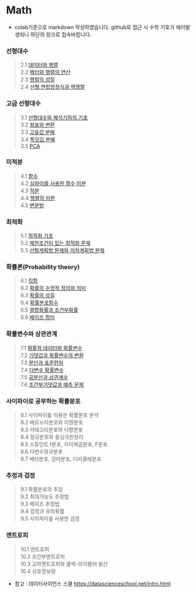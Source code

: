 # Math
- colab기준으로 markdown 작성하였습니다. github로 접근 시 수학 기호가 에러발생되니 하단의 링크로 접속바랍니다.

### 선형대수
>2.1 [데이터와 행렬](https://colab.research.google.com/github/sejin-sim/Math/blob/main/2_1_%EB%8D%B0%EC%9D%B4%ED%84%B0%EC%99%80_%ED%96%89%EB%A0%AC.ipynb)    
>2.2 [벡터와 행렬의 연산](https://colab.research.google.com/github/sejin-sim/Math/blob/main/2_2_%EB%B2%A1%ED%84%B0%EC%99%80_%ED%96%89%EB%A0%AC%EC%9D%98_%EC%97%B0%EC%82%B0.ipynb)    
>2.3 [행렬의 성질](https://colab.research.google.com/github/sejin-sim/Math/blob/main/2_3_%ED%96%89%EB%A0%AC%EC%9D%98_%EC%84%B1%EC%A7%88.ipynb)    
>2.4 [선형 연립방정식과 역행렬](https://colab.research.google.com/github/sejin-sim/Math/blob/main/2_4_%EC%84%A0%ED%98%95_%EC%97%B0%EB%A6%BD%EB%B0%A9%EC%A0%95%EC%8B%9D.ipynb)    

### 고급 선형대수
>3.1 [선형대수와 해석기하의 기초](https://colab.research.google.com/github/sejin-sim/Math/blob/main/3_1_%EC%84%A0%ED%98%95%EB%8C%80%EC%88%98%EC%99%80_%ED%95%B4%EC%84%9D%EA%B8%B0%ED%95%98%EC%9D%98_%EA%B8%B0%EC%B4%88_.ipynb)    
>3.2 [좌표와 변환](https://colab.research.google.com/github/sejin-sim/Math/blob/main/3_2_%EC%A2%8C%ED%91%9C%EC%99%80_%EB%B3%80%ED%99%98.ipynb)    
>3.3 [고윳값 분해](https://colab.research.google.com/github/sejin-sim/Math/blob/main/3_3_%EA%B3%A0%EC%9C%B3%EA%B0%92_%EB%B6%84%ED%95%B4.ipynb)    
>3.4 [특잇값 분해](https://colab.research.google.com/github/sejin-sim/Math/blob/main/3_4_%ED%8A%B9%EC%9D%B4%EA%B0%92_%EB%B6%84%ED%95%B4.ipynb)    
>3.5 [PCA](https://colab.research.google.com/github/sejin-sim/Math/blob/main/3_5_PCA_.ipynb)

### 미적분
>4.1 [함수](https://colab.research.google.com/github/sejin-sim/Math/blob/main/4_1_%ED%95%A8%EC%88%98.ipynb)   
>4.2 [심파이를 사용한 함수 미분](https://colab.research.google.com/github/sejin-sim/Math/blob/main/4_2_%EC%8B%AC%ED%8C%8C%EC%9D%B4%EB%A5%BC_%EC%82%AC%EC%9A%A9%ED%95%9C_%ED%95%A8%EC%88%98_%EB%AF%B8%EB%B6%84.ipynb)      
>4.3 [적분](https://colab.research.google.com/github/sejin-sim/Math/blob/main/4_3_%EC%A0%81%EB%B6%84.ipynb)   
>4.4 [행렬의 미분](https://colab.research.google.com/github/sejin-sim/Math/blob/main/4_4_%ED%96%89%EB%A0%AC%EC%9D%98_%EB%AF%B8%EB%B6%84.ipynb)    
>4.5 [변분법](https://colab.research.google.com/github/sejin-sim/Math/blob/main/4_5_%EB%B3%80%EB%B6%84%EB%B2%95.ipynb)     

### 최적화
>5.1 [최적화 기초](https://colab.research.google.com/github/sejin-sim/Math/blob/main/5_1_%EC%B5%9C%EC%A0%81%ED%99%94_%EA%B8%B0%EC%B4%88.ipynb)   
>5.2 [제한조건이 있는 최적화 문제](https://colab.research.google.com/github/sejin-sim/Math/blob/main/5_2_%EC%A0%9C%ED%95%9C%EC%A1%B0%EA%B1%B4%EC%9D%B4_%EC%9E%88%EB%8A%94_%EC%B5%9C%EC%A0%81%ED%99%94.ipynb)   
>5.3 [선형계획법 문제와 이차계획법 문제](https://colab.research.google.com/github/sejin-sim/Math/blob/main/5_3_%EC%84%A0%ED%98%95%EA%B3%84%ED%9A%8D%EB%B2%95_%EB%AC%B8%EC%A0%9C%EC%99%80_%EC%9D%B4%EC%B0%A8%EA%B3%84%ED%9A%8D%EB%B2%95_%EB%AC%B8%EC%A0%9C.ipynb)    

### 확률론(Probability theory)
>6.1 [집합](https://colab.research.google.com/github/sejin-sim/Math/blob/main/6_1%262_%EC%A7%91%ED%95%A9%26%ED%99%95%EB%A5%A0%EC%9D%98_%EC%88%98%ED%95%99%EC%A0%81_%EC%A0%95%EC%9D%98%EC%99%80_%EC%9D%98%EB%AF%B8.ipynb)    
>6.2 [확률의 수학적 정의와 의미](https://colab.research.google.com/github/sejin-sim/Math/blob/main/6_1%262_%EC%A7%91%ED%95%A9%26%ED%99%95%EB%A5%A0%EC%9D%98_%EC%88%98%ED%95%99%EC%A0%81_%EC%A0%95%EC%9D%98%EC%99%80_%EC%9D%98%EB%AF%B8.ipynb)    
>6.3 [확률의 성질](https://colab.research.google.com/github/sejin-sim/Math/blob/main/6_3%264_%ED%99%95%EB%A5%A0%EC%9D%98_%EC%84%B1%EC%A7%88_%26_%ED%99%95%EB%A5%A0%EB%B6%84%ED%8F%AC%ED%95%A8%EC%88%98.ipynb)    
>6.4 [확률분포함수](https://colab.research.google.com/github/sejin-sim/Math/blob/main/6_3%264_%ED%99%95%EB%A5%A0%EC%9D%98_%EC%84%B1%EC%A7%88_%26_%ED%99%95%EB%A5%A0%EB%B6%84%ED%8F%AC%ED%95%A8%EC%88%98.ipynb)    
>6.5 [결합확률과 조건부확률](https://colab.research.google.com/github/sejin-sim/Math/blob/main/6_5_%EA%B2%B0%ED%95%A9%ED%99%95%EB%A5%A0%EA%B3%BC_%EC%A1%B0%EA%B1%B4%EB%B6%80%ED%99%95%EB%A5%A0.ipynb)    
>6.6 [베이즈 정리](https://colab.research.google.com/github/sejin-sim/Math/blob/main/6_6_%EB%B2%A0%EC%9D%B4%EC%A6%88%EC%A0%95%EB%A6%AC.ipynb)    

### 확률변수와 상관관계   
>7.1 [확률적 데이터와 확률변수](https://colab.research.google.com/github/sejin-sim/Math/blob/main/7_1_%ED%99%95%EB%A5%A0%EC%A0%81_%EB%8D%B0%EC%9D%B4%ED%84%B0%EC%99%80_%ED%99%95%EB%A5%A0%EB%B3%80%EC%88%98.ipynb)    
>7.2 [기댓값과 확률변수의 변환](https://colab.research.google.com/github/sejin-sim/Math/blob/main/7_2_%EA%B8%B0%EB%8C%93%EA%B0%92%EA%B3%BC_%ED%99%95%EB%A5%A0%EB%B3%80%EC%88%98%EC%9D%98_%EB%B3%80%ED%99%98.ipynb)    
>7.3 [분산과 표준편차](https://colab.research.google.com/github/sejin-sim/Math/blob/main/7_3_%EB%B6%84%EC%82%B0%EA%B3%BC_%ED%91%9C%EC%A4%80%ED%8E%B8%EC%B0%A8.ipynb)    
>7.4 [다변수 확률변수](https://colab.research.google.com/github/sejin-sim/Math/blob/main/7_4_%EB%8B%A4%EB%B3%80%EC%88%98_%ED%99%95%EB%A5%A0%EB%B3%80%EC%88%98.ipynb)    
>7.5 [공분산과 상관계수](https://colab.research.google.com/github/sejin-sim/Math/blob/main/7_5_%EA%B3%B5%EB%B6%84%EC%82%B0%EA%B3%BC_%EC%83%81%EA%B4%80%EA%B3%84%EC%88%98.ipynb)    
>7.6 [조건부기댓값과 예측 문제](https://colab.research.google.com/github/sejin-sim/Math/blob/main/7_6_%EC%A1%B0%EA%B1%B4%EB%B6%80%EA%B8%B0%EB%8C%93%EA%B0%92%EA%B3%BC_%EC%98%88%EC%B8%A1_%EB%AC%B8%EC%A0%9C.ipynb)    

### 사이파이로 공부하는 확률분포 
> 8.1 사이파이를 이용한 확률분포 분석   
> 8.2 베르누이분포와 이항분포   
> 8.3 카테고리분포와 다항분포   
> 8.4 정규분포와 중심극한정리   
> 8.5 스튜던트 t분포, 카이제곱분포, F분포   
> 8.6 다변수정규분포   
> 8.7 베타분포, 감마분포, 디리클레분포

### 추정과 검정 
> 9.1 확률분포의 추정   
> 9.2 최대가능도 추정법   
> 9.3 베이즈 추정법   
> 9.4 검정과 유의확률   
> 9.5 사이파이를 사용한 검정

### 엔트로피
> 10.1 엔트로피     
> 10.2 조건부엔트로피   
> 10.3 교차엔트로피와 쿨백-라이블러 발산   
> 10.4 상호정보량

- 참고 : 데이터사이언스 스쿨 https://datascienceschool.net/intro.html
